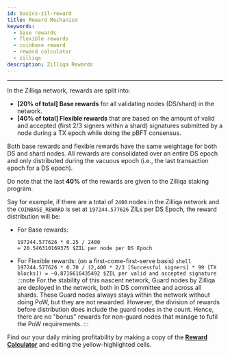 ```yaml
---
id: basics-zil-reward
title: Reward Mechanism
keywords:
  - base rewards
  - flexible rewards
  - coinbase reward
  - reward calculator
  - zilliqa
description: Zilliqa Rewards
---
```


---

In the Zilliqa network, rewards are split into:

- **[20% of total] Base rewards** for all validating nodes (DS/shard) in the network.
- **[40% of total] Flexible rewards** that are based on the amount of valid and accepted (first 2/3 signers within a shard) signatures submitted by a node during a TX epoch while doing the pBFT consensus.

Both base rewards and flexible rewards have the same weightage for both DS and shard nodes. All rewards are consolidated over an entire DS epoch and only distributed during the vacuous epoch (i.e., the last transaction epoch for a DS epoch).

Do note that the last **40%** of the rewards are given to the Zilliqa staking program.

Say for example, if there are a total of `2400` nodes in the Zilliqa network and the `COINBASE_REWARD` is set at `197244.577626` ZILs per DS Epoch, the reward distribution will be:

- For Base rewards:
  ```shell
  197244.577626 * 0.25 / 2400
  = 20.546310169375 $ZIL per node per DS Epoch
  ```
- For Flexible rewards: (on a first-come-first-serve basis)
  `shell 197244.577626 * 0.70 / (2,400 * 2/3 [Successful signers] * 99 [TX blocks]) = ~0.8716616435492 $ZIL per valid and accepted signature `
  :::note
  For the stability of this nascent network, Guard nodes by Zilliqa are deployed in the network, both in DS committee and across all shards. These Guard nodes always stays within the network without doing PoW, but they are not rewarded. However, the division of rewards before distribution does include the guard nodes in the count. Hence, there are no "bonus" rewards for non-guard nodes that manage to fufil the PoW requirements.
  :::

Find our your daily mining profitability by making a copy of the [**Reward Calculator**](https://docs.google.com/spreadsheets/d/1iA3DvXMiAql6bf1mGHHxfGLICm0wZ2Gav5HzRkP81j4/edit?usp=sharing) and editing the yellow-highlighted cells.
